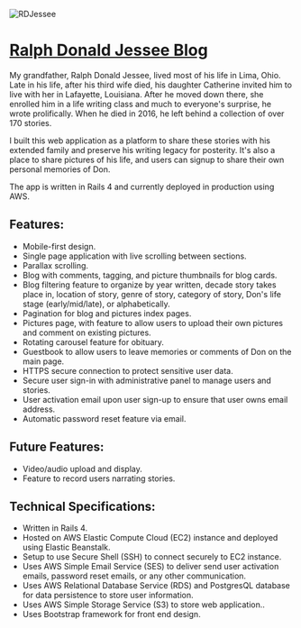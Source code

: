 ![RDJessee](https://s3.amazonaws.com/andre-pictures/grandpaSigBlack.jpg)
 
# [Ralph Donald Jessee Blog](https://ralphdonaldjessee.com/) 
 
My grandfather, Ralph Donald Jessee, lived most of his life in Lima, Ohio. Late in his life, after his third wife died, his daughter Catherine invited him to live with her in Lafayette, Louisiana. After he moved down there, she enrolled him in a life writing class and much to everyone's surprise, he wrote prolifically. When he died in 2016, he left behind a collection of over 170 stories.
 
I built this web application as a platform to share these stories with his extended family and preserve his writing legacy for posterity. It's also a place to share pictures of his life, and users can signup to share their own personal memories of Don. 
 
The app is written in Rails 4 and currently deployed in production using AWS. 
 
## Features:
 
* Mobile-first design.
* Single page application with live scrolling between sections.
* Parallax scrolling.
* Blog with comments, tagging, and picture thumbnails for blog cards.
* Blog filtering feature to organize by year written, decade story takes place in, location of story, genre of story, category of story, Don's life stage (early/mid/late), or alphabetically.
* Pagination for blog and pictures index pages.
* Pictures page, with feature to allow users to upload their own pictures and comment on existing pictures.
* Rotating carousel feature for obituary.
* Guestbook to allow users to leave memories or comments of Don on the main page.
* HTTPS secure connection to protect sensitive user data.
* Secure user sign-in with administrative panel to manage users and stories.
* User activation email upon user sign-up to ensure that user owns email address.
* Automatic password reset feature via email.
 
## Future Features:
 
* Video/audio upload and display.
* Feature to record users narrating stories.
 
## Technical Specifications:
 
* Written in Rails 4.
* Hosted on AWS Elastic Compute Cloud (EC2) instance and deployed using Elastic Beanstalk.
* Setup to use Secure Shell (SSH) to connect securely to EC2 instance.
* Uses AWS Simple Email Service (SES) to deliver send user activation emails, password reset emails, or any other communication.
* Uses AWS Relational Database Service (RDS) and PostgresQL database for data persistence to store user information.
* Uses AWS Simple Storage Service (S3) to store web application..
* Uses Bootstrap framework for front end design.
 
 
